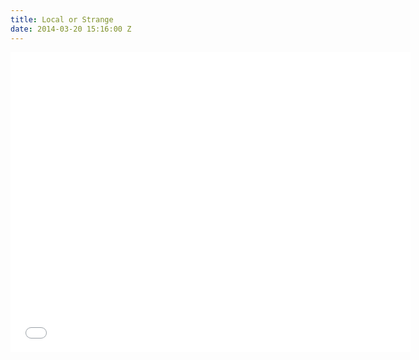 ```yaml
---
title: Local or Strange
date: 2014-03-20 15:16:00 Z
---
```


<iframe width="640" height="480" src="//www.youtube.com/embed/WLiQs8Ha-Lc?rel=0&start=275" frameborder="0" allowfullscreen></iframe>
